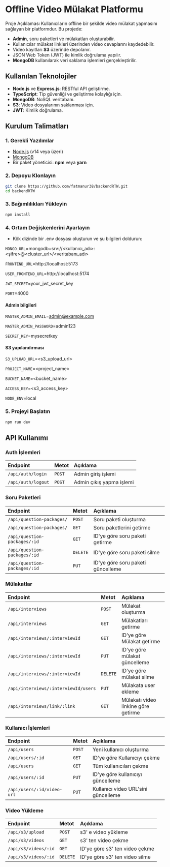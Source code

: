 
# Offline Video Mülakat Platformu

Proje Açıklaması
Kullanıcıların offline bir şekilde video mülakat yapmasını sağlayan bir platformdur.
Bu projede:

- **Admin**, soru paketleri ve mülakatları oluşturabilir.
- Kullanıcılar mülakat linkleri üzerinden video cevaplarını kaydedebilir.
- Video kayıtları **S3** üzerinde depolanır.
- JSON Web Token (JWT) ile kimlik doğrulama yapılır.
- **MongoDB** kullanılarak veri saklama işlemleri gerçekleştirilir.

## Kullanılan Teknolojiler
- **Node.js** ve **Express.js**: RESTful API geliştirme.
- **TypeScript**: Tip güvenliği ve geliştirme kolaylığı için.
- **MongoDB**: NoSQL veritabanı.
- **S3**: Video dosyalarının saklanması için.
- **JWT**: Kimlik doğrulama.

## Kurulum Talimatları

### 1. Gerekli Yazılımlar
- [Node.js](https://nodejs.org/) (v14 veya üzeri)
- [MongoDB](https://www.mongodb.com/)
- Bir paket yöneticisi: **npm** veya **yarn**

### 2. Depoyu Klonlayın
```bash
git clone https://github.com/fatmanur38/backendRTW.git
cd backendRTW
```
### 3. Bağımlılıkları Yükleyin
```bash
npm install
```

### 4. Ortam Değişkenlerini Ayarlayın

- Kök dizinde bir .env dosyası oluşturun ve şu bilgileri doldurun:

`MONGO_URL`=mongodb+srv://<kullanıcı_adı>:<şifre>@<cluster_url>/<veritabanı_adı>

`FRONTEND_URL`=http://localhost:5173

`USER_FRONTEND_URL`=http://localhost:5174

`JWT_SECRET`=your_jwt_secret_key

`PORT`=4000
#### Admin bilgileri

`MASTER_ADMIN_EMAIL`=admin@example.com

`MASTER_ADMIN_PASSWORD`=admin123

`SECRET_KEY`=mysecretkey
#### S3 yapılandırması

`S3_UPLOAD_URL`=<s3_upload_url>

`PROJECT_NAME`=<project_name>

`BUCKET_NAME`=<bucket_name>

`ACCESS_KEY`=<s3_access_key>

`NODE_ENV`=local

### 5. Projeyi Başlatın

```bash
npm run dev
```
  
## API Kullanımı

### Auth İşlemleri

| Endpoint | Metot     | Açıklama                |
| :-------- | :------- | :------------------------- |
| `/api/auth/login` | `POST` | Admin giriş işlemi |
| `/api/auth/logout` | `POST` | Admin çıkış yapma işlemi |

### Soru Paketleri

| Endpoint | Metot     | Açıklama                |
| :-------- | :------- | :------------------------- |
| `/api/question-packages/` | `POST` | Soru paketi oluşturma |
| `/api/question-packages/` | `GET` | Soru paketlerini getirme |
| `/api/question-packages/:id` | `GET` | ID'ye göre soru paketi getirme |
| `/api/question-packages/:id` | `DELETE` | ID'ye göre soru paketi silme |
| `/api/question-packages/:id` | `PUT` | ID'ye göre soru paketi güncelleme |

### Mülakatlar

| Endpoint | Metot     | Açıklama                |
| :-------- | :------- | :------------------------- |
| `/api/interviews` | `POST` | Mülakat oluşturma |
| `/api/interviews` | `GET` | Mülakatları getirme |
| `/api/interviews/:interviewId` | `GET` | ID'ye göre Mülakat getirme |
| `/api/interviews/:interviewId` | `PUT` | ID'ye göre mülakat güncelleme |
| `/api/interviews/:interviewId` | `DELETE` | ID'ye göre mülakat silme |
| `/api/interviews/:interviewId/users` | `PUT` | Mülakata user ekleme |
| `/api/interviews/link/:link` | `GET` | Mülakatı video linkine göre getirme |

### Kullanıcı İşlemleri

| Endpoint | Metot     | Açıklama                |
| :-------- | :------- | :------------------------- |
| `/api/users` | `POST` | Yeni kullanıcı oluşturma |
| `/api/users/:id` | `GET` | ID'ye göre Kullanıcıyı çekme |
| `/api/users` | `GET` | Tüm kullanıcıları çekme |
| `/api/users/:id` | `PUT` | ID'ye göre kullanıcıyı güncelleme |
| `/api/users/:id/video-url` | `PUT` | Kullanıcı video URL'sini güncelleme |


### Video Yükleme

| Endpoint | Metot     | Açıklama                |
| :-------- | :------- | :------------------------- |
| `/api/s3/upload` | `POST` | s3' e video yükleme |
| `/api/s3/videos` | `GET` | s3' ten video çekme |
| `/api/s3/videos/:id` | `GET` | ID'ye göre s3' ten video çekme |
| `/api/s3/videos/:id` | `DELETE` | ID'ye göre s3' ten video silme |



